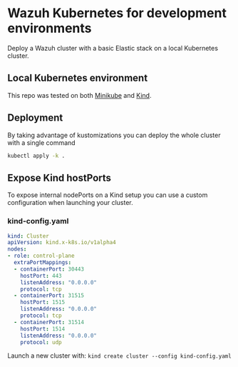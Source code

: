 # Wazuh Kubernetes for development environments

Deploy a Wazuh cluster with a basic Elastic stack on a local Kubernetes cluster.


## Local Kubernetes environment

This repo was tested on both [Minikube](https://minikube.sigs.k8s.io/) and [Kind](https://kind.sigs.k8s.io/).


## Deployment

By taking advantage of kustomizations you can deploy the whole cluster with a single command

```bash
kubectl apply -k .
```

## Expose Kind hostPorts

To expose internal nodePorts on a Kind setup you can use a custom configuration when launching your cluster.

### kind-config.yaml

```yaml
kind: Cluster
apiVersion: kind.x-k8s.io/v1alpha4
nodes:
- role: control-plane
  extraPortMappings:
  - containerPort: 30443
    hostPort: 443
    listenAddress: "0.0.0.0"
    protocol: tcp
  - containerPort: 31515
    hostPort: 1515
    listenAddress: "0.0.0.0"
    protocol: tcp
  - containerPort: 31514
    hostPort: 1514
    listenAddress: "0.0.0.0"
    protocol: udp
```

Launch a new cluster with: `kind create cluster --config kind-config.yaml`
